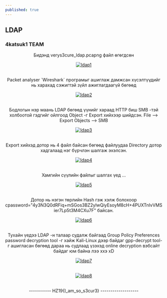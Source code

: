 ```yaml
---
published: true
---
```

## LDAP
### 4katsuk1 TEAM

<p align="center">
Бидэнд verys3cure_ldap.pcapng файл өгөгдсөн  
</p>

<p align="center">
<a href="https://imgbb.com/"><img src="https://i.ibb.co/wN03Fqy/ldap1.png" alt="ldap1" border="0"></a><br /><a target='_blank' href='https://imgbb.com/'></a><br />
</p>

<p align="center">
Packet analyser `Wireshark` програмыг ашиглаж дамжсан хүсэлтүүдийг нь харахад сэжигтэй зүйл ажиглагдаагүй бөгөөд 
</p>

<p align="center">
<a href="https://ibb.co/4J6Dgfn"><img src="https://i.ibb.co/ZNnw1Jp/ldap2.png" alt="ldap2" border="0"></a><br /><a target='_blank' href='https://imgbb.com/'></a><br />
</p>

<p align="center">
Бодлогын нэр маань LDAP бөгөөд үүнийг хараад HTTP биш SMB -тэй холбоотой гэдгийг ойлгоод Object -г Export хийхээр шийдсэн. File --> Export Objects --> SMB
</p>

<p align="center">
<a href="https://ibb.co/ByPLn1c"><img src="https://i.ibb.co/6HZYXdr/ldap3.png" alt="ldap3" border="0"></a><br /><a target='_blank' href='https://imgbb.com/'></a><br />
</p>

<p align="center">
Export хийхэд дотор нь 4 файл байсан бөгөөд файлуудаа Directory дотор хадгалаад нэг бүрчлэн шалгаж эхэлсэн.
</p>

<p align="center">
<a href="https://imgbb.com/"><img src="https://i.ibb.co/qpG7KJm/ldap4.png" alt="ldap4" border="0"></a><br /><a target='_blank' href='https://imgbb.com/'></a><br />
</p>

<p align="center">
Хамгийн сүүлийн файлыг шалгах үед ...
</p>

<p align="center">
<a href="https://ibb.co/VLS7NVY"><img src="https://i.ibb.co/Rg0xS2T/ldap5.png" alt="ldap5" border="0"></a><br /><a target='_blank' href='https://imgbb.com/'></a><br />
</p>

<p align="center">
Дотор нь нэгэн төрлийн Hash гэж хэлж болохоор cpassword="4y3N3Q0dRFiq+mSGos3BZ2ylwQiyEsoyM8cH+4PUXTnIvVMSier7Lp5t3M4CXu7F" байсан.
</p>

<p align="center">
<a href="https://ibb.co/xHHkh3b"><img src="https://i.ibb.co/C22cBWy/ldap6.png" alt="ldap6" border="0"></a><br /><a target='_blank' href='https://imgbb.com/'></a><br />
</p>

<p align="center">
Тухайн үедээ LDAP -н талаар судалж байгаад Group Policy Preferences password decryption tool -г хайж Kali-Linux дээр байдаг gpp-decrypt tool-г ашигласан бөгөөд дараа нь судлаад үзэхэд online decryption вэбсайт байдаг юм байна лээ ххэ xD
</p>

<p align="center">
<a href="https://ibb.co/FY9H6V6"><img src="https://i.ibb.co/M1bBn6n/ldap7.png" alt="ldap7" border="0"></a><br /><a target='_blank' href='https://imgbb.com/'></a><br />
</p>


<p align="center">
<a href="https://ibb.co/wS7QcjW"><img src="https://i.ibb.co/gSdW4hT/ldap8.png" alt="ldap8" border="0"></a><br /><a target='_blank' href='https://imgbb.com/'></a><br />
</p>

<p align="center">
----------- HZ19{I_am_so_s3cur3} -------------------
</p>
